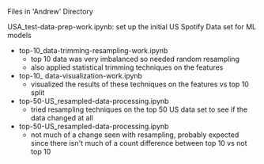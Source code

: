 Files in 'Andrew' Directory

USA_test-data-prep-work.ipynb: set up the initial US Spotify Data set for ML models

- top-10_data-trimming-resampling-work.ipynb
    - top 10 data was very imbalanced so needed random resampling
    - also applied statistical trimming techniques on the features
- top-10_ data-visualization-work.ipynb
    - visualized the results of these techniques on the features vs top 10 split
- top-50-US_resampled-data-processing.ipynb
    - tried resampling techniques on the top 50 US data set to see if the data changed at all
- top-50-US_resampled-data-processing.ipynb
    - not much of a change seen with resampling, probably expected since there isn't much of a count difference between top 10 vs not top 10

